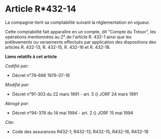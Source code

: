 # Article R*432-14

La compagnie tient sa comptabilité suivant la réglementation en vigueur.

Cette comptabilité fait apparaître en un compte, dit "Compte du Trésor", les opérations mentionnées au 2° de l'article R.
432-1 ainsi que les prélèvements ou versements effectués par application des dispositions des articles R. 432-13, R. 432-15,
R. 432-16 et R. 432-18.

**Liens relatifs à cet article**

_Codifié par_:

  - Décret n°76-666 1976-07-16

_Modifié par_:

  - Décret n°91-303 du 22 mars 1991 - art. 5 () JORF 24 mars 1991

_Abrogé par_:

  - Décret n°94-376 du 14 mai 1994 - art. 2 () JORF 15 mai 1994

_Cite_:

  - Code des assurances R432-1, R432-13, R432-15, R432-16, R432-18

